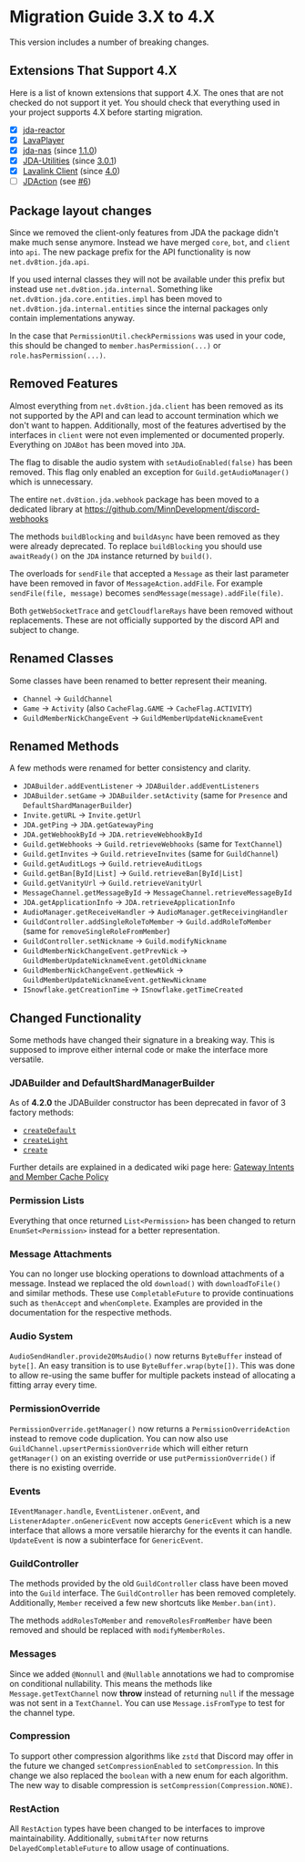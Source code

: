# Migration Guide 3.X to 4.X

This version includes a number of breaking changes.

## Extensions That Support 4.X

Here is a list of known extensions that support 4.X.
The ones that are not checked do not support it yet. You should check that everything used in your project supports 4.X before starting migration.

- [x] [jda-reactor](https://github.com/MinnDevelopment/jda-reactor)
- [x] [LavaPlayer](https://github.com/sedmelluq/lavaplayer)
- [x] [jda-nas](https://github.com/sedmelluq/jda-nas) (since [1.1.0](https://bintray.com/sedmelluq/com.sedmelluq/jda-nas/1.1.0))
- [x] [JDA-Utilities](https://github.com/JDA-Applications/JDA-Utilities) (since [3.0.1](https://bintray.com/jagrosh/maven/JDA-Utilities/3.0.1))
- [x] [Lavalink Client](https://github.com/FredBoat/Lavalink-Client) (since [4.0](https://github.com/FredBoat/Lavalink-Client/tree/4.0))
- [ ] [JDAction](https://github.com/sedmelluq/jdaction) (see [#6](https://github.com/sedmelluq/jdaction/pull/6))

## Package layout changes

Since we removed the client-only features from JDA the package didn't make much sense anymore.
Instead we have merged `core`, `bot`, and `client` into `api`. The new package prefix for the API functionality is now `net.dv8tion.jda.api`.

If you used internal classes they will not be available under this prefix but instead use `net.dv8tion.jda.internal`.
Something like `net.dv8tion.jda.core.entities.impl` has been moved to `net.dv8tion.jda.internal.entities` since the internal packages only contain implementations anyway.

In the case that `PermissionUtil.checkPermissions` was used in your code, this should be changed to `member.hasPermission(...)` or `role.hasPermission(...)`.

## Removed Features

Almost everything from `net.dv8tion.jda.client` has been removed as its not supported by the API and can lead to account termination which we don't want to happen. Additionally, most of the features advertised by the interfaces in `client` were not even implemented or documented properly.
Everything on `JDABot` has been moved into `JDA`.

The flag to disable the audio system with `setAudioEnabled(false)` has been removed. This flag only enabled an exception for `Guild.getAudioManager()` which is unnecessary.

The entire `net.dv8tion.jda.webhook` package has been moved to a dedicated library at <https://github.com/MinnDevelopment/discord-webhooks>

The methods `buildBlocking` and `buildAsync` have been removed as they were already deprecated. To replace `buildBlocking` you should use `awaitReady()` on the `JDA` instance returned by `build()`.

The overloads for `sendFile` that accepted a `Message` as their last parameter have been removed in favor of `MessageAction.addFile`. For example `sendFile(file, message)` becomes `sendMessage(message).addFile(file)`.

Both `getWebSocketTrace` and `getCloudflareRays` have been removed without replacements. These are not officially supported by the discord API and subject to change.

## Renamed Classes

Some classes have been renamed to better represent their meaning.

- `Channel` -> `GuildChannel`
- `Game` -> `Activity` (also `CacheFlag.GAME` -> `CacheFlag.ACTIVITY`)
- `GuildMemberNickChangeEvent` -> `GuildMemberUpdateNicknameEvent`

## Renamed Methods

A few methods were renamed for better consistency and clarity.

- `JDABuilder.addEventListener` -> `JDABuilder.addEventListeners`
- `JDABuilder.setGame` -> `JDABuilder.setActivity` (same for `Presence` and `DefaultShardManagerBuilder`)
- `Invite.getURL` -> `Invite.getUrl`
- `JDA.getPing` -> `JDA.getGatewayPing`
- `JDA.getWebhookById` -> `JDA.retrieveWebhookById`
- `Guild.getWebhooks` -> `Guild.retrieveWebhooks` (same for `TextChannel`)
- `Guild.getInvites` -> `Guild.retrieveInvites` (same for `GuildChannel`)
- `Guild.getAuditLogs` -> `Guild.retrieveAuditLogs`
- `Guild.getBan[ById|List]` -> `Guild.retrieveBan[ById|List]`
- `Guild.getVanityUrl` -> `Guild.retrieveVanityUrl`
- `MessageChannel.getMessageById` -> `MessageChannel.retrieveMessageById`
- `JDA.getApplicationInfo` -> `JDA.retrieveApplicationInfo`
- `AudioManager.getReceiveHandler` -> `AudioManager.getReceivingHandler`
- `GuildController.addSingleRoleToMember` -> `Guild.addRoleToMember` (same for `removeSingleRoleFromMember`)
- `GuildController.setNickname` -> `Guild.modifyNickname`
- `GuildMemberNickChangeEvent.getPrevNick` -> `GuildMemberUpdateNicknameEvent.getOldNickname`
- `GuildMemberNickChangeEvent.getNewNick` -> `GuildMemberUpdateNicknameEvent.getNewNickname`
- `ISnowflake.getCreationTime` -> `ISnowflake.getTimeCreated`

## Changed Functionality

Some methods have changed their signature in a breaking way. This is supposed to improve either internal code or make the interface more versatile.

### JDABuilder and DefaultShardManagerBuilder

As of **4.2.0** the JDABuilder constructor has been deprecated in favor of 3 factory methods:

[createDefault]: https://ci.dv8tion.net/job/JDA/javadoc/net/dv8tion/jda/api/JDABuilder.html#createDefault(java.lang.String)
[createLight]: https://ci.dv8tion.net/job/JDA/javadoc/net/dv8tion/jda/api/JDABuilder.html#createLight(java.lang.String)
[create]: https://ci.dv8tion.net/job/JDA/javadoc/net/dv8tion/jda/api/JDABuilder.html#create(java.lang.String,net.dv8tion.jda.api.requests.GatewayIntent,net.dv8tion.jda.api.requests.GatewayIntent...)

- [`createDefault`][createDefault]
- [`createLight`][createLight]
- [`create`][create]

Further details are explained in a dedicated wiki page here: [Gateway Intents and Member Cache Policy](../using-jda/gateway-intents-and-member-cache-policy.md)

### Permission Lists

Everything that once returned `List<Permission>` has been changed to return `EnumSet<Permission>` instead for a better representation.

### Message Attachments

You can no longer use blocking operations to download attachments of a message. Instead we replaced the old `download()` with `downloadToFile()` and similar methods. These use `CompletableFuture` to provide continuations such as `thenAccept` and `whenComplete`. Examples are provided in the documentation for the respective methods.

### Audio System

`AudioSendHandler.provide20MsAudio()` now returns `ByteBuffer` instead of `byte[]`. An easy transition is to use `ByteBuffer.wrap(byte[])`. This was done to allow re-using the same buffer for multiple packets instead of allocating a fitting array every time.

### PermissionOverride

`PermissionOverride.getManager()` now returns a `PermissionOverrideAction` instead to remove code duplication. You can now also use `GuildChannel.upsertPermissionOverride` which will either return `getManager()` on an existing override or use `putPermissionOverride()` if there is no existing override.

### Events

`IEventManager.handle`, `EventListener.onEvent`, and `ListenerAdapter.onGenericEvent` now accepts `GenericEvent` which is a new interface that allows a more versatile hierarchy for the events it can handle. `UpdateEvent` is now a subinterface for `GenericEvent`.

### GuildController

The methods provided by the old `GuildController` class have been moved into the `Guild` interface. The `GuildController` has been removed completely. Additionally, `Member` received a few new shortcuts like `Member.ban(int)`.

The methods `addRolesToMember` and `removeRolesFromMember` have been removed and should be replaced with `modifyMemberRoles`.

### Messages

Since we added `@Nonnull` and `@Nullable` annotations we had to compromise on conditional nullability. This means the methods like `Message.getTextChannel` now **throw** instead of returning `null` if the message was not sent in a `TextChannel`. You can use `Message.isFromType` to test for the channel type.

### Compression

To support other compression algorithms like `zstd` that Discord may offer in the future we changed `setCompressionEnabled` to `setCompression`. In this change we also replaced the `boolean` with a new enum for each algorithm. The new way to disable compression is `setCompression(Compression.NONE)`.

### RestAction

All `RestAction` types have been changed to be interfaces to improve maintainability. Additionally, `submitAfter` now returns `DelayedCompletableFuture` to allow usage of continuations.